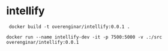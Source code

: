# intellify

```shell
 docker build -t overenginar/intellify:0.0.1 .
 ```

 ```shell
 docker run --name intellify-dev -it -p 7500:5000 -v .:/src overenginar/intellify:0.0.1 
 ```